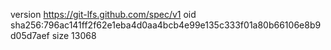 version https://git-lfs.github.com/spec/v1
oid sha256:796ac141ff2f62e1eba4d0aa4bcb4e99e135c333f01a80b66106e8b9d05d7aef
size 13068
